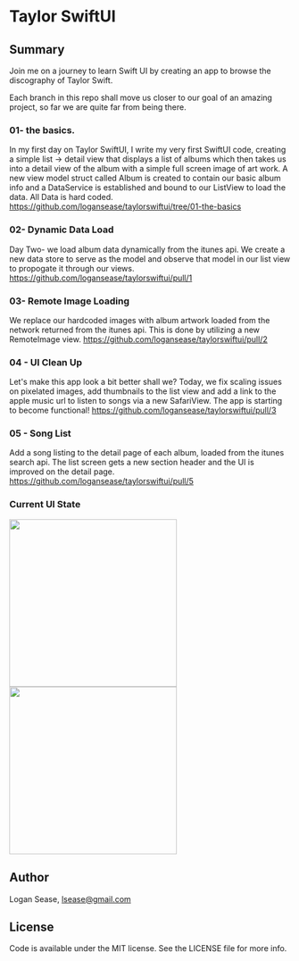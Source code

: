 # Taylor SwiftUI

## Summary
Join me on a journey to learn Swift UI by creating an app to browse the discography of Taylor Swift.

Each branch in this repo shall move us closer to our goal of an amazing project, so far we are quite far from being there.

### 01- the basics.
In my first day on Taylor SwiftUI, I write my very first SwiftUI code, creating a simple list -> detail view that displays a list of albums which then takes us into a detail view of the album with a simple full screen image of art work.
A new view model struct called Album is created to contain our basic album info and a DataService is established and bound to our ListView to load the data.
All Data is hard coded.
https://github.com/logansease/taylorswiftui/tree/01-the-basics

### 02- Dynamic Data Load
Day Two- we load album data dynamically from the itunes api. We create a new data store to serve as the model and observe that model in our list view to propogate it through our views. 
https://github.com/logansease/taylorswiftui/pull/1

### 03- Remote Image Loading
We replace our hardcoded images with album artwork loaded from the network returned from the itunes api.
This is done by utilizing a new RemoteImage view.
https://github.com/logansease/taylorswiftui/pull/2

### 04 - UI Clean Up
Let's make this app look a bit better shall we? Today, we fix scaling issues on pixelated images, add thumbnails to the list view and add a link to the apple music url to listen to songs via a new SafariView. 
The app is starting to become functional!
https://github.com/logansease/taylorswiftui/pull/3

### 05 - Song List
Add a song listing to the detail page of each album, loaded from the itunes search api.
The list screen gets a new section header and the UI is improved on the detail page.
https://github.com/logansease/taylorswiftui/pull/5


### Current UI State
<img src="https://user-images.githubusercontent.com/1085547/86537332-66708280-bebc-11ea-876e-0cdda2a5c92a.png" data-canonical-src="https://user-images.githubusercontent.com/1085547/86537332-66708280-bebc-11ea-876e-0cdda2a5c92a.png" width="300"/> <img src="https://user-images.githubusercontent.com/1085547/86537335-68d2dc80-bebc-11ea-9dc6-668904e6871f.png" data-canonical-src="https://user-images.githubusercontent.com/1085547/86537335-68d2dc80-bebc-11ea-9dc6-668904e6871f.png" width="300"/>





## Author

Logan Sease, lsease@gmail.com

## License

Code is available under the MIT license. See the LICENSE file for more info.
